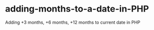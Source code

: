 # adding-months-to-a-date-in-PHP
Adding 
+3 months, 
+6 months, 
+12 months 
to current date in PHP
